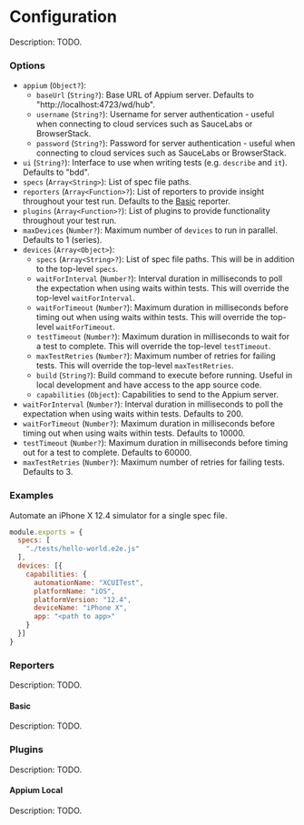 # Configuration

Description: TODO.

### Options

- `appium` (`Object?`):
  - `baseUrl` (`String?`): Base URL of Appium server. Defaults to "http://localhost:4723/wd/hub".
  - `username` (`String?`): Username for server authentication - useful when connecting to cloud services such as SauceLabs or BrowserStack.
  - `password` (`String?`): Password for server authentication - useful when connecting to cloud services such as SauceLabs or BrowserStack.
- `ui` (`String?`): Interface to use when writing tests (e.g. `describe` and `it`). Defaults to "bdd". 
- `specs` (`Array<String>`): List of spec file paths.
- `reporters` (`Array<Function>?`): List of reporters to provide insight throughout your test run. Defaults to the [Basic](#basic) reporter. 
- `plugins` (`Array<Function>?`): List of plugins to provide functionality throughout your test run.
- `maxDevices` (`Number?`): Maximum number of `devices` to run in parallel. Defaults to 1 (series).
- `devices` (`Array<Object>`):
  - `specs` (`Array<String>?`): List of spec file paths. This will be in addition to the top-level `specs`.
  - `waitForInterval` (`Number?`): Interval duration in milliseconds to poll the expectation when using waits within tests. This will override the top-level `waitForInterval`.
  - `waitForTimeout` (`Number?`): Maximum duration in milliseconds before timing out when using waits within tests. This will override the top-level `waitForTimeout`.
  - `testTimeout` (`Number?`): Maximum duration in milliseconds to wait for a test to complete. This will override the top-level `testTimeout`.
  - `maxTestRetries` (`Number?`): Maximum number of retries for failing tests. This will override the top-level `maxTestRetries`.
  - `build` (`String?`): Build command to execute before running. Useful in local development and have access to the app source code.
  - `capabilities` (`Object`): Capabilities to send to the Appium server.
- `waitForInterval` (`Number?`): Interval duration in milliseconds to poll the expectation when using waits within tests. Defaults to 200.
- `waitForTimeout` (`Number?`): Maximum duration in milliseconds before timing out when using waits within tests. Defaults to 10000.
- `testTimeout` (`Number?`): Maximum duration in milliseconds before timing out for a test to complete. Defaults to 60000.
- `maxTestRetries` (`Number?`): Maximum number of retries for failing tests. Defaults to 3.

### Examples
 
Automate an iPhone X 12.4 simulator for a single spec file.

```javascript
module.exports = {
  specs: [
    "./tests/hello-world.e2e.js"
  ],
  devices: [{
    capabilities: {
      automationName: "XCUITest",
      platformName: "iOS",
      platformVersion: "12.4",
      deviceName: "iPhone X",
      app: "<path to app>"
    } 
  }]
}
```

### Reporters

Description: TODO.

#### Basic

Description: TODO.

### Plugins

Description: TODO.

#### Appium Local

Description: TODO.
